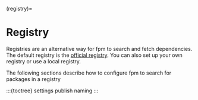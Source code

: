 (registry)=

# Registry

<!-- TODO: replace URL -->

Registries are an alternative way for fpm to search and fetch dependencies.
The default registry is the [official registry](https://registry-frontend.vercel.app/).
You can also set up your own registry or use a local registry.

The following sections describe how to configure fpm to search for packages in a registry

:::{toctree}
settings
publish
naming
:::
